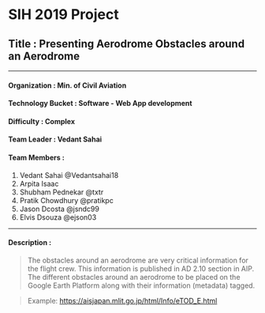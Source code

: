 # SIH 2019 Project
## Title : Presenting Aerodrome Obstacles around an Aerodrome
----------------------------------------------------------------
#### Organization : Min. of Civil Aviation
#### Technology Bucket : Software - Web App development
#### Difficulty : Complex
#### Team Leader : Vedant Sahai
#### Team Members :
1. Vedant Sahai @Vedantsahai18
2. Arpita Isaac 
3. Shubham Pednekar @txtr
4. Pratik Chowdhury @pratikpc
5. Jason Dcosta @jsndc99
6. Elvis Dsouza @ejson03
----------------------------------------------------------------
#### Description :
> The obstacles around an aerodrome are very critical 
> information for the flight crew.
> This information is published in AD 2.10 section in AIP.
> The different obstacles around an aerodrome to be placed
> on the Google Earth Platform along with their information
> (metadata) tagged.

> Example: https://aisjapan.mlit.go.jp/html/Info/eTOD_E.html
